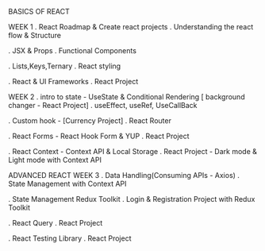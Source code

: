 BASICS OF REACT

WEEK 1
. React Roadmap & Create react projects
. Understanding the react flow & Structure

. JSX & Props
. Functional Components
  
. Lists,Keys,Ternary
. React styling

. React & UI Frameworks
. React Project


WEEK 2
. intro to state - UseState & Conditional Rendering [ background changer - React Project]
. useEffect, useRef, UseCallBack

. Custom hook - [Currency Project]
. React Router
  
. React Forms - React Hook Form & YUP
. React Project

. React Context - Context API & Local Storage
. React Project - Dark mode & Light mode with Context API



ADVANCED REACT
WEEK 3
. Data Handling(Consuming APIs - Axios)
. State Management with Context API

. State Management Redux Toolkit
. Login & Registration Project with Redux Toolkit
  
. React Query
. React Project

. React Testing Library
. React Project
